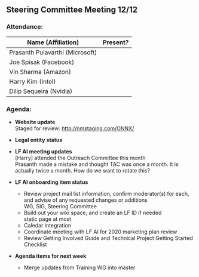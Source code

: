 ## Steering Committee Meeting 12/12

### Attendance:

| Name (Affiliation) | Present? |
| ------------------------------- | --- |
| Prasanth Pulavarthi (Microsoft) |  |
| Joe Spisak (Facebook)           |  |
| Vin Sharma (Amazon)             |  | 
| Harry Kim (Intel)               |  |
| Dilip Sequeira (Nvidia)         |  |


### Agenda:

* **Website update**   
Staged for review: http://nmstaging.com/ONNX/

* **Legal entity status**  

* **LF AI meeting updates**  
[Harry] attended the Outreach Committee this month  
Prasanth made a mistake and thought TAC was once a month. It is actually twice a month. How do we want to rotate this?

* **LF AI onboarding item status** 
  *	Review project mail list information, confirm moderator(s) for each, and advise of any requested changes or additions  
      WG, SIG, Steering Committee
  *	Build out your wiki space, and create an LF ID if needed  
      static page at most
  * Caledar integration
  *	Coordinate meeting with LF AI for 2020 marketing plan review
  *	Review Getting Involved Guide and Technical Project Getting Started Checklist

* **Agenda items for next week** 
  * Merge updates from Training WG into master
